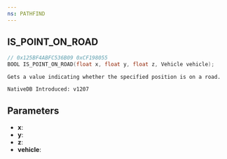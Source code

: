 ```yaml
---
ns: PATHFIND
---
```

## IS_POINT_ON_ROAD

```c
// 0x125BF4ABFC536B09 0xCF198055
BOOL IS_POINT_ON_ROAD(float x, float y, float z, Vehicle vehicle);
```

```
Gets a value indicating whether the specified position is on a road.

NativeDB Introduced: v1207
```

## Parameters
* **x**:
* **y**:
* **z**:
* **vehicle**:
